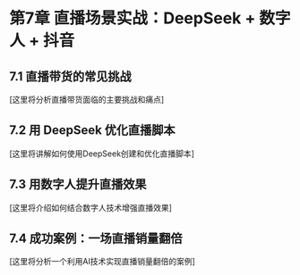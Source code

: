 # 第7章 直播场景实战：DeepSeek + 数字人 + 抖音

## 7.1 直播带货的常见挑战

[这里将分析直播带货面临的主要挑战和痛点]

## 7.2 用 DeepSeek 优化直播脚本

[这里将讲解如何使用DeepSeek创建和优化直播脚本]

## 7.3 用数字人提升直播效果

[这里将介绍如何结合数字人技术增强直播效果]

## 7.4 成功案例：一场直播销量翻倍

[这里将分析一个利用AI技术实现直播销量翻倍的案例] 